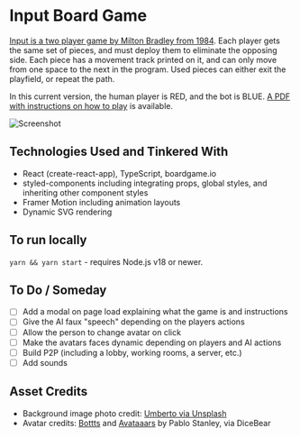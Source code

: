 # Input Board Game

[Input is a two player game by Milton Bradley from 1984](https://www.youtube.com/watch?v=KcHC5n1qO-k). Each player gets the same set of pieces, and must deploy them to eliminate the opposing side. Each piece has a movement track printed on it, and can only move from one space to the next in the program. Used pieces can either exit the playfield, or repeat the path.

In this current version, the human player is RED, and the bot is BLUE. [A PDF with instructions on how to play](https://boardgamegeek.com/image/5818361/input) is available.

![Screenshot](https://user-images.githubusercontent.com/33945/170804524-0834a247-09cd-4e38-88f2-5ebe2b44b0e9.png)

## Technologies Used and Tinkered With

- React (create-react-app), TypeScript, boardgame.io
- styled-components including integrating props, global styles, and inheriting other component styles
- Framer Motion including animation layouts
- Dynamic SVG rendering

## To run locally

`yarn && yarn start` - requires Node.js v18 or newer.


## To Do / Someday

- [ ] Add a modal on page load explaining what the game is and instructions
- [ ] Give the AI faux "speech" depending on the players actions
- [ ] Allow the person to change avatar on click
- [ ] Make the avatars faces dynamic depending on players and AI actions
- [ ] Build P2P (including a lobby, working rooms, a server, etc.)
- [ ] Add sounds

## Asset Credits

- Background image photo credit: [Umberto via Unsplash](https://unsplash.com/photos/jXd2FSvcRr8)
- Avatar credits: [Bottts](https://avatars.dicebear.com/styles/bottts) and [Avataaars](https://avatars.dicebear.com/styles/avataaars) by Pablo Stanley, via DiceBear
